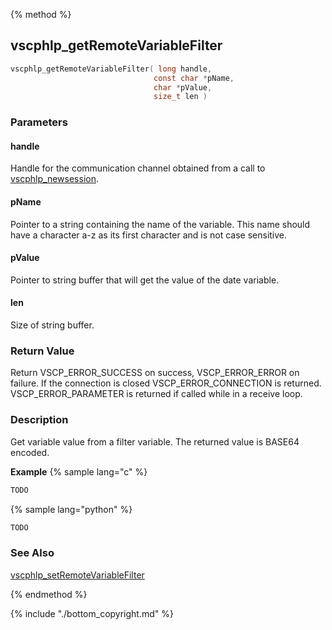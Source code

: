 
{% method %}
## vscphlp_getRemoteVariableFilter

```c
vscphlp_getRemoteVariableFilter( long handle, 
                                const char *pName, 
                                char *pValue, 
                                size_t len ) 
```

### Parameters

#### handle
Handle for the communication channel obtained from a call to [vscphlp_newsession](vscphlp_newsession.md).

#### pName
Pointer to a string containing the name of the variable. This name should have a character a-z as its first character and is not case sensitive.

#### pValue
Pointer to string buffer that will get the value of the date variable.

#### len
Size of string buffer.

### Return Value
Return VSCP_ERROR_SUCCESS on success, VSCP_ERROR_ERROR on failure. If the connection is closed VSCP_ERROR_CONNECTION is returned. VSCP_ERROR_PARAMETER is returned if called while in a receive loop. 

### Description
Get variable value from a filter variable. The returned value is BASE64 encoded. 

**Example** {% sample lang="c" %}

```c
TODO
```

{% sample lang="python" %}

```python
TODO
```

### See Also
[vscphlp_setRemoteVariableFilter](vscphlp_setremotevariablefilter.md)

{% endmethod %}

{% include "./bottom_copyright.md" %}